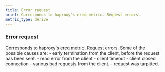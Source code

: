 ```yaml
---
title: Error request
brief: Corresponds to haproxy's ereq metric. Request errors.
metric_type: derive
---
```

### Error request

Corresponds to haproxy's ereq metric. Request errors. Some of the possible causes are:
     - early termination from the client, before the request has been sent.
     - read error from the client
     - client timeout
     - client closed connection
     - various bad requests from the client.
     - request was tarpitted.
